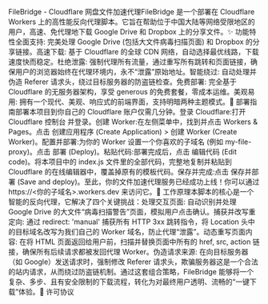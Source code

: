 FileBridge - Cloudflare 网盘文件加速代理FileBridge 是一个部署在 Cloudflare Workers 上的高性能反向代理脚本。它旨在帮助位于中国大陆等网络受限地区的用户，高速、免代理地下载 Google Drive 和 Dropbox 上的分享文件。✨ 功能特性全面支持: 完美处理 Google Drive (包括大文件病毒扫描页面) 和 Dropbox 的分享链接。高速下载: 基于 Cloudflare 的全球 CDN 网络，自动选择最优线路，下载速度快而稳定。杜绝泄露: 强制代理所有流量，通过重写所有跳转和页面链接，确保用户的浏览器始终在代理环境内，永不“泄露”原始地址。智能绕过: 自动处理并伪造 Referer 请求头，绕过目标服务器的防盗链检查。免费部署: 完全基于 Cloudflare 的无服务器架构，享受 generous 的免费套餐，零成本运维。美观易用: 拥有一个现代、美观、响应式的前端界面，支持明暗两种主题模式。🚀 部署指南部署本项目到你自己的 Cloudflare 账户仅需几分钟。登录 Cloudflare:打开 Cloudflare 控制台 并登录。创建 Worker:在左侧菜单中，找到并点击 Workers & Pages。点击 创建应用程序 (Create Application) > 创建 Worker (Create Worker)。配置并部署:为你的 Worker 设置一个你喜欢的子域名 (例如 my-file-proxy)。点击 部署 (Deploy)。粘贴代码:部署完成后，点击 编辑代码 (Edit code)。将本项目中的 index.js 文件里的全部代码，完整地复制并粘贴到 Cloudflare 的在线编辑器中，覆盖掉原有的模板代码。保存并完成:点击 保存并部署 (Save and deploy)。至此，你的文件加速代理服务已经成功上线！你可以通过 https://<你的子域名>.workers.dev 来访问它。🔬 工作原理本脚本的核心是一个智能的反向代理，它解决了四个关键挑战：处理交互页面: 自动识别并处理 Google Drive 的大文件“病毒扫描警告”页面，模拟用户点击确认。捕获并改写重定向: 通过 redirect: 'manual' 捕获所有 HTTP 3xx 跳转指令，将 Location 头中的目标域名改写为我们自己的 Worker 域名，防止代理“泄露”。动态重写页面内容: 在将 HTML 页面返回给用户前，扫描并替换页面中所有的 href, src, action 链接，确保所有后续请求都被发回代理 Worker。伪造请求来源: 在向目标服务器（如 Google）发送请求时，强制修改 Referer 请求头，欺骗服务器这是一个合法的站内请求，从而绕过防盗链机制。通过这套组合策略，FileBridge 能够将一个复杂、多步、且有安全限制的下载流程，转化为对最终用户透明、流畅的“一键下载”体验。📝 许可协议
